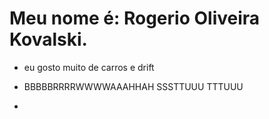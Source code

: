 # Meu nome é: Rogerio Oliveira Kovalski.

- eu gosto muito de carros e drift

- BBBBBRRRRWWWWAAAHHAH SSSTTUUU TTTUUU

- []()
